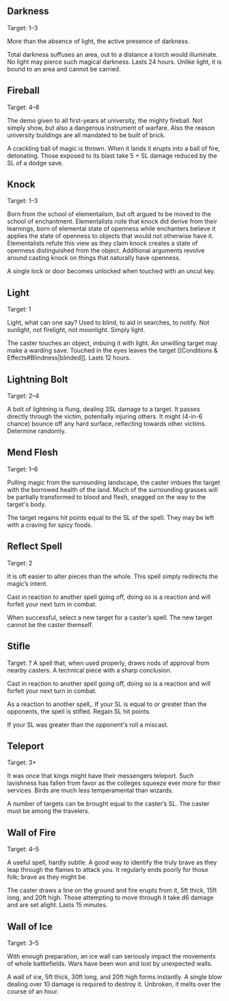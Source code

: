 ## Darkness
Target: 1–3

More than the absence of light, the active presence of darkness. 

Total darkness suffuses an area, out to a distance a torch would illuminate. No light may pierce such magical darkness. Lasts 24 hours. Unlike light, it is bound to an area and cannot be carried.
## Fireball
Target: 4–8

The demo given to all first-years at university, the mighty fireball. Not simply show, but also a dangerous instrument of warfare. Also the reason university buildings are all mandated to be built of brick.

A crackling ball of magic is thrown. When it lands it erupts into a ball of fire, detonating. Those exposed to its blast take 5 + SL damage reduced by the SL of a dodge save.
## Knock
Target: 1–3

Born from the school of elementalism, but oft argued to be moved to the school of enchantment. Elementalists note that knock did derive from their learnings, born of elemental state of openness while enchanters believe it applies the state of openness to objects that would not otherwise have it. Elementalists refute this view as they claim knock creates a state of openness distinguished from the object. Additional arguments revolve around casting knock on things that naturally have openness. 

A single lock or door becomes unlocked when touched with an uncut key. 
## Light
Target: 1

Light, what can one say? Used to blind, to aid in searches, to notify. Not sunlight, not firelight, not moonlight. Simply light.

The caster touches an object, imbuing it with light. An unwilling target may make a warding save. Touched in the eyes leaves the target [[Conditions & Effects#Blindness|blinded]]. Lasts 12 hours.
## Lightning Bolt
Target: 2–4

A bolt of lightning is flung, dealing 3SL damage to a target. It passes directly through the victim, potentially injuring others. It might (4-in-6 chance) bounce off any hard surface, reflecting towards other victims. Determine randomly.
## Mend Flesh
Target: 1–6

Pulling magic from the surrounding landscape, the caster imbues the target with the borrowed health of the land. Much of the surrounding grasses will be partially transformed to blood and flesh, snagged on the way to the target's body. 

The target regains hit points equal to the SL of the spell. They may be left with a craving for spicy foods.
## Reflect Spell
Target: 2

It is oft easier to alter pieces than the whole. This spell simply redirects the magic’s intent. 

Cast in reaction to another spell going off, doing so is a reaction and will forfeit your next turn in combat. 

When successful, select a new target for a caster’s spell. The new target cannot be the caster themself.
## Stifle
Target: ?
A spell that, when used properly, draws nods of approval from nearby casters. A technical piece with a sharp conclusion.

Cast in reaction to another spell going off, doing so is a reaction and will forfeit your next turn in combat. 

As a reaction to another spell,. If your SL is equal to or greater than the opponents, the spell is stifled. Regain SL hit points.

If your SL was greater than the opponent's roll a miscast.
## Teleport
Target: 3+

It was once that kings might have their messengers teleport. Such lavishness has fallen from favor as the colleges squeeze ever more for their services. Birds are much less temperamental than wizards. 

A number of targets can be brought equal to the caster’s SL. The caster must be among the travelers. 
## Wall of Fire
Target: 4–5

A useful spell, hardly subtle. A good way to identify the truly brave as they leap through the flames to attack you. It regularly ends poorly for those  folk; brave as they might be.

The caster draws a line on the ground and fire erupts from it, 5ft thick, 15ft long, and 20ft high. Those attempting to move through it take d6 damage and are set alight. Lasts 15 minutes.
## Wall of Ice
Target: 3–5

With enough preparation, an ice wall can seriously impact the movements of whole battlefields. Wars have been won and lost by unexpected walls.

A wall of ice, 5ft thick, 30ft long, and 20ft high forms instantly. A single blow dealing over 10 damage is required to destroy it. Unbroken, it melts over the course of an hour.